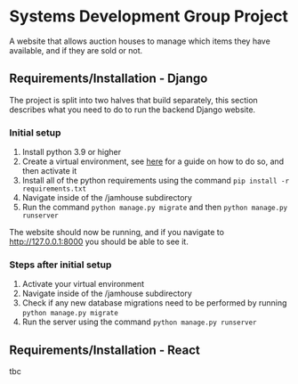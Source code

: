 # Systems Development Group Project

A website that allows auction houses to manage which items they have available, and if they are sold or not.

## Requirements/Installation - Django

The project is split into two halves that build separately, this section describes what you need to do to run the backend Django website.

### Initial setup
1. Install python 3.9 or higher
2. Create a virtual environment, see [here](https://realpython.com/python-virtual-environments-a-primer/) for a guide on how to do so, and then activate it
3. Install all of the python requirements using the command `pip install -r requirements.txt`
4. Navigate inside of the /jamhouse subdirectory
5. Run the command `python manage.py migrate` and then `python manage.py runserver`

The website should now be running, and if you navigate to http://127.0.0.1:8000 you should be able to see it.

### Steps after initial setup
1. Activate your virtual environment
2. Navigate inside of the /jamhouse subdirectory
3. Check if any new database migrations need to be performed by running `python manage.py migrate`
4. Run the server using the command `python manage.py runserver`

## Requirements/Installation - React

tbc
